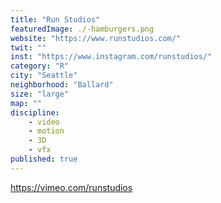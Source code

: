 ```yaml
---
title: "Run Studios"
featuredImage: ./-hamburgers.png
website: "https://www.runstudios.com/"
twit: ""
inst: "https://www.instagram.com/runstudios/"
category: "R"
city: "Seattle"
neighborhood: "Ballard"
size: "large"
map: ""
discipline:
    - video
    - motion
    - 3D
    - vfx
published: true
---
```


https://vimeo.com/runstudios

